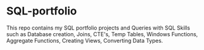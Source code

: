 # SQL-portfolio
This repo contains my SQL portfolio projects  and Queries with SQL Skills such as Database creation, Joins, CTE's, Temp Tables, Windows Functions, Aggregate Functions, Creating Views, Converting Data Types.
